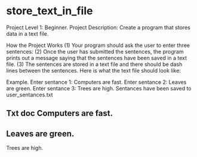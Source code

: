 # store_text_in_file
Project Level 1: Beginner. 
Project Description: Create a program that stores data in a text file.

How the Project Works
(1) Your program should ask the user to enter three sentences:
(2) Once the user has submitted the sentences, the program prints out a message saying that the sentences have been saved in a text file.
(3) The sentences are stored in a text file and there should be dash lines between the sentences. Here is what the text file should look like:

Example.
Enter sentance 1: Computers are fast.
Enter sentance 2: Leaves are green.
Enter sentance 3: Trees are high.
Sentances have been saved to user_sentances.txt

Txt doc
Computers are fast.
-----------
Leaves are green.
-----------
Trees are high.
